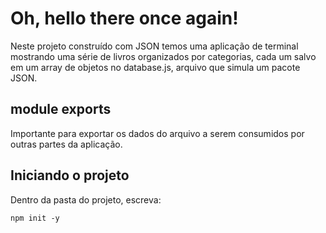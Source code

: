 # Oh, hello there once again!

Neste projeto construído com JSON temos uma aplicação de terminal mostrando uma
série de livros organizados por categorias, cada um salvo em um array de objetos
no database.js, arquivo que simula um pacote JSON.

## module exports

Importante para exportar os dados do arquivo a serem consumidos por outras partes
da aplicação.

## Iniciando o projeto

Dentro da pasta do projeto, escreva:

````
npm init -y
````